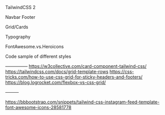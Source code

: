 TailwindCSS 2

Navbar
Footer

Grid/Cards

Typography

FontAwesome.vs.Heroicons

Code sample of different styles

—————
https://w3collective.com/card-component-tailwind-css/
https://tailwindcss.com/docs/grid-template-rows
https://css-tricks.com/how-to-use-css-grid-for-sticky-headers-and-footers/
https://blog.logrocket.com/flexbox-vs-css-grid/

———

https://bbbootstrap.com/snippets/tailwind-css-instagram-feed-template-font-awesome-icons-28581778

